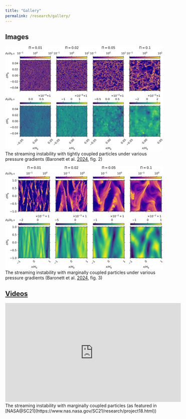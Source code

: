 ```yaml
---
title: "Gallery"
permalink: /research/gallery/
---
```

## Images
![A grid of dust density snapshots at various simulation times and from different codes for Problem BA with an average of one particle per gas grid cell.](/assets/images/research/gallery/baronett+24_fig2.jpg)
The streaming instability with tightly coupled particles under various pressure gradients (Baronett et al. [2024](https://ui.adsabs.harvard.edu/abs/2024MNRAS.529..275B/abstract), fig. 2)

![A grid of dust density snapshots at various simulation times and from different codes for Problem BA with an average of one particle per gas grid cell.](/assets/images/research/gallery/baronett+24_fig3.jpg)
The streaming instability with marginally coupled particles under various pressure gradients (Baronett et al. [2024](https://ui.adsabs.harvard.edu/abs/2024MNRAS.529..275B/abstract), fig. 3)


## [Videos](https://youtube.com/playlist?list=PLJJonQEjibQoyWgUsTPT5mC6Xq_GHD0Pj&si=K4PSwhv1B-CyOju8)
<iframe width="560" height="315" src="https://www.youtube.com/embed/Z6Dby5Suc-Y?si=y50q4ncdXB-npIv4" title="YouTube video player" frameborder="0" allow="accelerometer; autoplay; clipboard-write; encrypted-media; gyroscope; picture-in-picture; web-share" referrerpolicy="strict-origin-when-cross-origin" allowfullscreen></iframe>
The streaming instability with marginally coupled particles (as featured in [NASA@SC21](https://www.nas.nasa.gov/SC21/research/project18.html))
